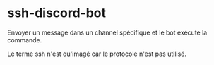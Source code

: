 # ssh-discord-bot
 Envoyer un message dans un channel spécifique et le bot exécute la commande.

Le terme ssh n'est qu'imagé car le protocole n'est pas utilisé.

